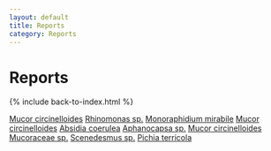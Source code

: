```yaml
---
layout: default
title: Reports
category: Reports
---
```

# Reports
{% include back-to-index.html %}

<a href="ebook/assets/pdfs/Report_Filippa_Fungi_edited.pdf">Mucor circinelloides</a>
<a href="ebook/assets/pdfs/algae_jansson.a.pdf">Rhinomonas sp.</a>
<a href="ebook/assets/pdfs/Algae_report_Julius_Falck.pdf">Monoraphidium mirabile</a>
<a href="ebook/assets/pdfs/Fungi_jansson.a.pdf">Mucor circinelloides</a>
<a href="ebook/assets/pdfs/Fungi_report_Julius_Falck.pdf">Absidia coerulea</a>
<a href="ebook/assets/pdfs/Lab_report_algae-CamdenKK.pdf">Aphanocapsa sp.</a>
<a href="ebook/assets/pdfs/Lab_report_fungi-CamdenKK1.pdf">Mucor circinelloides</a>
<a href="ebook/assets/pdfs/Mucoraceae_sp.pdf">Mucoraceae sp.</a>
<a href="ebook/assets/pdfs/Scenedesmus_sp.pdf">Scenedesmus sp.</a>
<a href="ebook/assets/pdfs/Identify_Sampled_Fungi.pdf">Pichia terricola</a>
